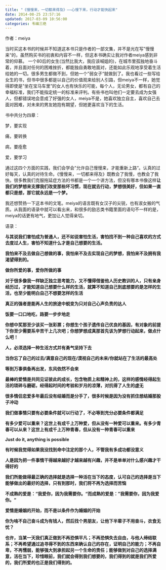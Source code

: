 ```yaml
---
title: "《慢慢来，一切都来得及》——心慢下来，行动才能快起来"
date: 2014-08-25 23:57:16
updated: 2017-03-09 10:56:00
categories: 韦编三绝
---
```

作者：meiya

当时买这本书的时候并不知道这本书只是作者的一部文集，并不是光在写”慢慢来“的，虽然购买书的初衷和内容不一样，但这本书确实让我对作者meiya感到非常的仰慕。
一个80后的女生(当然比我大，我应该喊姐的)，在城市里孤独地奋斗着，并且面对任何的困难挫折，都能独自勇敢地面对，还能如此乐观地享受着生活给她的一切。很多男生都做不到，但她一个”弱女子“就做到了。我也看过一些写给女生的书，但书中很多都是以自己的价值观来给别人引路，但meiya不一样，她觉得即使是”坐在宝马车里”的女人也有快乐的可能，每个人，无论男女，都有自己的幸福标准，我们不能指定统一的标准来评判。有些书也叫他们一定要去成为女强人，但都错误地会意成了好强的女人，meiya不是，她喜欢独立自主，喜欢自己去面对困难，对未来的男友她抱有期望，但她更喜欢当下的生活。

书中共分为四章：

梦，要实现

痛，要转换

病，要痊愈

爱，要学习

通过这四个方面的实践，我们会学会“允许自己慢慢来，才能重新上路“。认真的过好每天，认真的对待生命。《慢慢来，一切都来得及》既教会了我慢，也教会了我快。很多教我们克服拖延症方法的书都是一个一个讲方法，但没有哪本书像这样**让我们的梦想来支撑我们改变那些坏习惯，现在就去行动，梦想很美好，但如果一直都只是想，那它就永远是一个梦。**

我还想赞扬一下这本书的文笔。meiya的语言既有女汉子的尖锐，也有淑女搬的气质。从我面的语录中就可以看出来，和很多的励志类书籍里面的语句不一样的是，meiya的话更有地气，更加让人觉得亲切。

语录：

**与其说我们害怕成为普通人，还不如说害怕生活，害怕找不到一种自己喜欢的方式去度过人生，害怕不知道什么才是自己想要的生活。**

**我怕来不及去做自己想做的事，我怕来不及去实现自己的梦想，我怕来不及拥有我渴望得到的。**

**做你所爱的事，爱你所做的事**

**对于很多像我一样缺乏独立思考能力，又不懂得借鉴他人历史教训的人，只有亲身经历过，才能知道自己想要什么样的生活，就算不知道自己到底想要的是怎样的生活，也至少能明白自己不想要怎样的生活**

**真正的强者是能再人生的旅途中蜕变为只对自己心声负责的达人**

**饭要一口口地吃，路要一步步地走**

**你想中奖那至少该买一张彩票；你想生个孩子遗传自己优良的基因，有对象的前提下你至少需要系辛苦干上几次吧；你想梦想成真那首先该为梦想行动起来，做点什么吧！**

**人，必须选择一种生活方式并有勇气坚持下去**

**当你忘了自己的过去/满意自己的现在/漠视自己的未来/你就站在了生活的最高处**

**等到万事俱备再出发，东风依然不会来**

**最棒的爱情是共同见证彼此的成长，包含物质上和精神上的，这样的感情经得起生活的琐碎与磨砺，经得起时间的考验和岁月的凉薄，对抗得了人生的虚无**

**很多情侣恋爱多年最后没有结婚而是分手了，很多时候是因为没有抓住想结婚那股子冲动**

**我们做事情只要有必要条件就可以行动了，不必等到充分必要条件都满足**

**有多少爱可以重来？这世上有成千上万种爱，但从没有一种爱可以重来。有多少青春可以从来？这世上有成千上万种青春，但从没有一种青春可以重来**

**Just do it, anything is possible**

**有时候我觉得如果我没找到命中注定的那个人，不管我有多成功都没意义**

**人是因为把一件事情干得越来越好才越来越有兴趣，并不是单单对什么感兴趣才干得好的**

**我们所能做得最正确的选择就是选择一种活在当下的态度，认可自己的选择是当下能够做出的最好的选择，只有到那时，我们将不再为选择而苦恼**

**不成熟的爱是：“我爱你，因为我需要你。“而成熟的爱是：”我需要你，因为我爱你。“**

**爱情是婚姻的开始，而不是以条件作为婚姻的开始**

**你为啥不自己奋斗成为有钱人，然后找个男朋友，让他下半辈子不用奋斗，衣食无忧？**

**也许，当某一天我们真正做到不再恐惧平凡；不再恐惧失去自由，与他人缔结联系；不再希望通过追寻得不到的东西来确认自己的存在，证明自己的能力；不再自卑，不再懦弱，能够强大到承担起另一个生命的责任；能够做到对自己的选择满意，活在当下，珍惜眼前，我们就会得到我们想要的，我们得到的就是我们所爱的，我们所爱的也正是我们得到的。**

